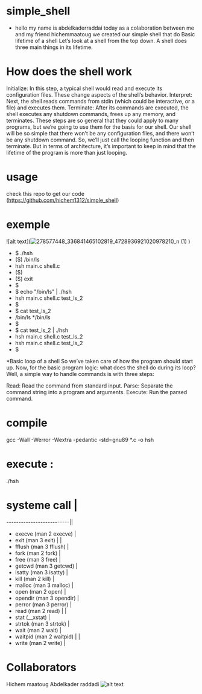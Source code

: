 # simple_shell
* hello my name is abdelkaderraddai today as a colaboration between me and my friend hichemmaatoug we created our simple shell that do Basic lifetime of a shell
Let’s look at a shell from the top down. A shell does three main things in its lifetime.
# How does the shell work
Initialize: In this step, a typical shell would read and execute its configuration files. These change aspects of the shell’s behavior.
Interpret: Next, the shell reads commands from stdin (which could be interactive, or a file) and executes them.
Terminate: After its commands are executed, the shell executes any shutdown commands, frees up any memory, and terminates.
These steps are so general that they could apply to many programs, but we’re going to use them for the basis for our shell. Our shell will be so simple that there won’t be any configuration files, and there won’t be any shutdown command. So, we’ll just call the looping function and then terminate. But in terms of architecture, it’s important to keep in mind that the lifetime of the program is more than just looping.
 # usage 
 check this repo to get our code (https://github.com/hichem1312/simple_shell)
 # exemple 
![alt text](![278577448_336841465102819_4728936921020978210_n (1)](https://user-images.githubusercontent.com/98315662/163293475-6dc74a43-d613-40b2-a368-c5cc54dfa467.gif)
)
* $ ./hsh
* ($) /bin/ls
* hsh main.c shell.c
* ($)
* ($) exit
* $ 
* $ echo "/bin/ls" | ./hsh
* hsh main.c shell.c test_ls_2
* $
* $ cat test_ls_2
* /bin/ls
*/bin/ls
* $
* $ cat test_ls_2 | ./hsh
* hsh main.c shell.c test_ls_2
* hsh main.c shell.c test_ls_2
* $




*Basic loop of a shell
So we’ve taken care of how the program should start up. Now, for the basic program logic: what does the shell do during its loop? Well, a simple way to handle commands is with three steps:

Read: Read the command from standard input.
Parse: Separate the command string into a program and arguments.
Execute: Run the parsed command.
# compile 
gcc -Wall -Werror -Wextra -pedantic -std=gnu89 *.c -o hsh

# execute :
./hsh


# systeme call            |
--------------------------||
* execve (man 2 execve)     |
* exit (man 3 exit)         |      |
* fflush (man 3 fflush)     |
* fork (man 2 fork)         |
* free (man 3 free)         |
* getcwd (man 3 getcwd)         |
* isatty (man 3 isatty)     |
* kill (man 2 kill)         |
* malloc (man 3 malloc)     |
* open (man 2 open)         |
* opendir (man 3 opendir)   |
* perror (man 3 perror)     |
* read (man 2 read)         |  |
* stat (__xstat)                   |
* strtok (man 3 strtok)     |
* wait (man 2 wait)         |
* waitpid (man 2 waitpid)   |      |
* write (man 2 write)       |
# Collaborators 
Hichem maatoug
Abdelkader raddadi
![alt text](https://upload.wikimedia.org/wikipedia/commons/thumb/6/67/Collaboration_logo_V2.svg/1280px-Collaboration_logo_V2.svg.png)
